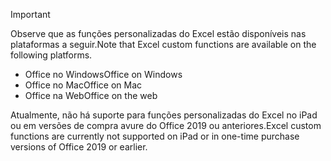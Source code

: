 > [!IMPORTANT]
> <span data-ttu-id="c4ffa-101">Observe que as funções personalizadas do Excel estão disponíveis nas plataformas a seguir.</span><span class="sxs-lookup"><span data-stu-id="c4ffa-101">Note that Excel custom functions are available on the following platforms.</span></span>
>
> - <span data-ttu-id="c4ffa-102">Office no Windows</span><span class="sxs-lookup"><span data-stu-id="c4ffa-102">Office on Windows</span></span>
> - <span data-ttu-id="c4ffa-103">Office no Mac</span><span class="sxs-lookup"><span data-stu-id="c4ffa-103">Office on Mac</span></span>
> - <span data-ttu-id="c4ffa-104">Office na Web</span><span class="sxs-lookup"><span data-stu-id="c4ffa-104">Office on the web</span></span>
>
> <span data-ttu-id="c4ffa-105">Atualmente, não há suporte para funções personalizadas do Excel no iPad ou em versões de compra avure do Office 2019 ou anteriores.</span><span class="sxs-lookup"><span data-stu-id="c4ffa-105">Excel custom functions are currently not supported on iPad or in one-time purchase versions of Office 2019 or earlier.</span></span>
